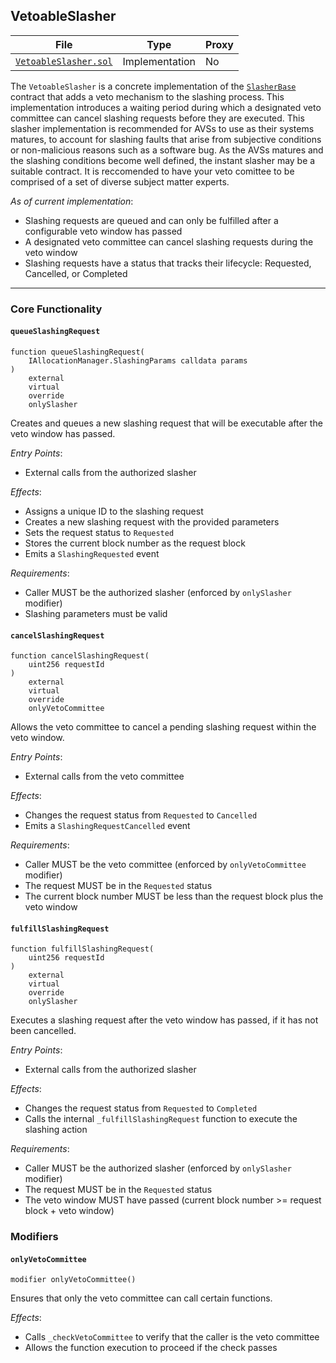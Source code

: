 ## VetoableSlasher

| File | Type | Proxy |
| -------- | -------- | -------- |
| [`VetoableSlasher.sol`](../src/VetoableSlasher.sol) | Implementation | No |

The `VetoableSlasher` is a concrete implementation of the [`SlasherBase`](./SlasherBase.md) contract that adds a veto mechanism to the slashing process. This implementation introduces a waiting period during which a designated veto committee can cancel slashing requests before they are executed. This slasher implementation is recommended for AVSs to use as their systems matures, to account for slashing faults that arise from subjective conditions or non-malicious reasons such as a software bug. As the AVSs matures and the slashing conditions become well defined, the instant slasher may be a suitable contract. It is reccomended to have your veto comittee to be comprised of a set of diverse subject matter experts. 

*As of current implementation*:
* Slashing requests are queued and can only be fulfilled after a configurable veto window has passed
* A designated veto committee can cancel slashing requests during the veto window
* Slashing requests have a status that tracks their lifecycle: Requested, Cancelled, or Completed

---    

### Core Functionality

#### `queueSlashingRequest`
```solidity
function queueSlashingRequest(
    IAllocationManager.SlashingParams calldata params
) 
    external 
    virtual 
    override 
    onlySlasher
```
Creates and queues a new slashing request that will be executable after the veto window has passed.

*Entry Points*:
* External calls from the authorized slasher

*Effects*:
* Assigns a unique ID to the slashing request
* Creates a new slashing request with the provided parameters
* Sets the request status to `Requested`
* Stores the current block number as the request block
* Emits a `SlashingRequested` event

*Requirements*:
* Caller MUST be the authorized slasher (enforced by `onlySlasher` modifier)
* Slashing parameters must be valid

#### `cancelSlashingRequest`
```solidity
function cancelSlashingRequest(
    uint256 requestId
) 
    external 
    virtual 
    override 
    onlyVetoCommittee
```
Allows the veto committee to cancel a pending slashing request within the veto window.

*Entry Points*:
* External calls from the veto committee

*Effects*:
* Changes the request status from `Requested` to `Cancelled`
* Emits a `SlashingRequestCancelled` event

*Requirements*:
* Caller MUST be the veto committee (enforced by `onlyVetoCommittee` modifier)
* The request MUST be in the `Requested` status
* The current block number MUST be less than the request block plus the veto window

#### `fulfillSlashingRequest`
```solidity
function fulfillSlashingRequest(
    uint256 requestId
) 
    external 
    virtual 
    override 
    onlySlasher
```
Executes a slashing request after the veto window has passed, if it has not been cancelled.

*Entry Points*:
* External calls from the authorized slasher

*Effects*:
* Changes the request status from `Requested` to `Completed`
* Calls the internal `_fulfillSlashingRequest` function to execute the slashing action

*Requirements*:
* Caller MUST be the authorized slasher (enforced by `onlySlasher` modifier)
* The request MUST be in the `Requested` status
* The veto window MUST have passed (current block number >= request block + veto window)

### Modifiers

#### `onlyVetoCommittee`
```solidity
modifier onlyVetoCommittee()
```
Ensures that only the veto committee can call certain functions.

*Effects*:
* Calls `_checkVetoCommittee` to verify that the caller is the veto committee
* Allows the function execution to proceed if the check passes
